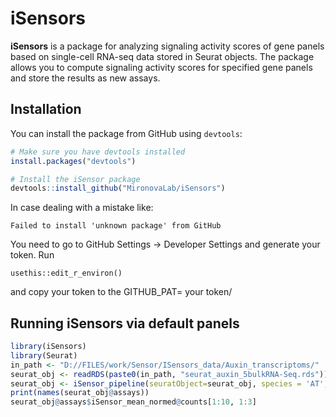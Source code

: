# iSensors

**iSensors** is a package for analyzing signaling activity scores of gene panels based on single-cell RNA-seq data stored in Seurat objects. The package allows you to compute signaling activity scores for specified gene panels and store the results as new assays.

## Installation

You can install the package from GitHub using `devtools`:

```R
# Make sure you have devtools installed
install.packages("devtools")

# Install the iSensor package
devtools::install_github("MironovaLab/iSensors")
```
In case dealing with a mistake like:
```
Failed to install 'unknown package' from GitHub
```
You need to go to GitHub Settings -> Developer Settings and generate your token.
Run
```
usethis::edit_r_environ()
```
and copy your token to the GITHUB_PAT= your token/

## Running iSensors via default panels
```R
library(iSensors)
library(Seurat)
in_path <- "D://FILES/work/Sensor/ISensors_data/Auxin_transcriptoms/"
seurat_obj <- readRDS(paste0(in_path, "seurat_auxin_5bulkRNA-Seq.rds"))
seurat_obj <- iSensor_pipeline(seuratObject=seurat_obj, species = 'AT', hormone = 'aux', type = c('cis','trans'))
print(names(seurat_obj@assays))
seurat_obj@assays$iSensor_mean_normed@counts[1:10, 1:3]
```

